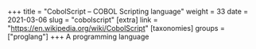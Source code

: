 +++
title = "CobolScript – COBOL Scripting language"
weight = 33
date = 2021-03-06
slug = "cobolscript"
[extra]
link = "https://en.wikipedia.org/wiki/CobolScript"
[taxonomies]
groups = ["proglang"]
+++
A programming language


